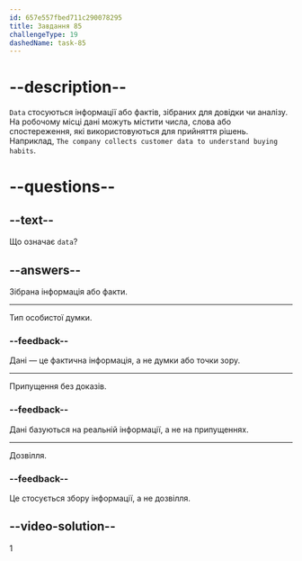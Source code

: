 ```yaml
---
id: 657e557fbed711c290078295
title: Завдання 85
challengeType: 19
dashedName: task-85
---
```


# --description--

`Data` стосуються інформації або фактів, зібраних для довідки чи аналізу. На робочому місці дані можуть містити числа, слова або спостереження, які використовуються для прийняття рішень. Наприклад, `The company collects customer data to understand buying habits`.

# --questions--

## --text--

Що означає `data`?

## --answers--

Зібрана інформація або факти.

---

Тип особистої думки.

### --feedback--

Дані — це фактична інформація, а не думки або точки зору.

---

Припущення без доказів.

### --feedback--

Дані базуються на реальній інформації, а не на припущеннях.

---

Дозвілля.

### --feedback--

Це стосується збору інформації, а не дозвілля.

## --video-solution--

1
